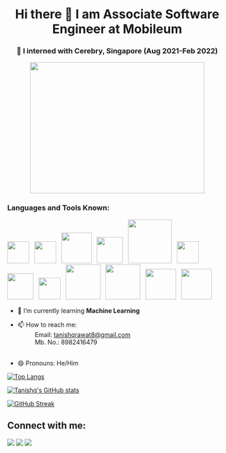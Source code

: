 <h1 align="center">Hi there 👋 I am Associate Software Engineer at Mobileum</h1>
<h3 align="center">🔭 I interned with Cerebry, Singapore (Aug 2021-Feb 2022)</h3>
<p align="Center"> <img src="https://st3.depositphotos.com/3382541/13326/v/600/depositphotos_133260890-stock-illustration-programmer-sitting-on-big-laptop.jpg" width="400px" height="300px" /> </p>

<h3 align="left">Languages and Tools Known:</h3>
<p> <img src="https://user-images.githubusercontent.com/82946769/147456479-5876d343-ebac-4f16-a2ed-3a51c3b68631.png" width="50px" />&nbsp;&nbsp;
    <img src="https://user-images.githubusercontent.com/82946769/147456744-a76ef3a0-5461-4c89-bbf1-5ac6dcfbe564.png" width="50px"/>&nbsp;&nbsp;
    <img src="https://user-images.githubusercontent.com/82946769/147456934-844950c1-0b12-426e-a0d2-ca34b0993fe6.png" width="70px"/>&nbsp;&nbsp;
    <img src="https://upload.wikimedia.org/wikipedia/commons/thumb/c/c3/Python-logo-notext.svg/1200px-Python-logo-notext.svg.png" width="60px"/>&nbsp;&nbsp;
    <img src="https://user-images.githubusercontent.com/82946769/147457384-aa87113c-8f66-48a8-819f-e94516ee472f.png" width="100px"/>&nbsp;&nbsp;
    <img src="https://user-images.githubusercontent.com/82946769/147457014-d4b64055-59c7-447c-aebd-e136f13e8fd0.png" width="50px"/>&nbsp;&nbsp;
    <img src="https://user-images.githubusercontent.com/82946769/147457074-7650e731-5a6a-4473-9569-174ff060c98c.png" width="60px"/>&nbsp;&nbsp;
    <img src="https://user-images.githubusercontent.com/82946769/147457279-ae0a0cd8-d7ef-4617-8a83-172e553c09da.png" width="50px"/>&nbsp;&nbsp;
    <img src="https://user-images.githubusercontent.com/82946769/147457875-344e6c4a-ff71-4e87-92fe-8a11e9f55bd5.png" width="80px"/>&nbsp;&nbsp;
    <img src="https://user-images.githubusercontent.com/82946769/147458205-78d18e54-293a-46eb-93e5-06ed3cc7efa1.png" width="80px"/>&nbsp;&nbsp;
    <img src="https://user-images.githubusercontent.com/82946769/147460120-0d713aa5-4acf-419b-ae1e-4ed45e888643.png" width="70px"/>&nbsp;&nbsp;
    <img src="https://github.com/tanishq1710h/tanishq1710h/blob/main/aws.png" width="70px"/>&nbsp;&nbsp;
</p>

- 🌱 I’m currently learning **Machine Learning**

- 📫 How to reach me: 
        <br />&nbsp;&nbsp;&nbsp;&nbsp;&nbsp;&nbsp;&nbsp;&nbsp;&nbsp;&nbsp;Email: tanishqrawat8@gmail.com 
        <br />&nbsp;&nbsp;&nbsp;&nbsp;&nbsp;&nbsp;&nbsp;&nbsp;&nbsp;&nbsp;Mb. No.: 8982416479<br /><br />

- 😄 Pronouns: He/Him



[![Top Langs](https://github-readme-stats.vercel.app/api/top-langs/?username=tanishq1710h)](https://github.com/tanishq1710h/github-readme-stats)


[![Tanishq's GitHub stats](https://github-readme-stats.vercel.app/api?username=tanishq1710h&count_private=true)](https://github.com/tanishq1710h/github-readme-stats)


[![GitHub Streak](https://github-readme-streak-stats.herokuapp.com/?user=tanishq1710h)](https://github.com/tanishq1710h/github-readme-streak-stats)

## Connect with me:
<p align="left">
<a href = "https://www.instagram.com/tanishqrawat/" target="_blank"><img src="https://img.icons8.com/fluent/48/000000/instagram-new.png"></a>
</a>
<a href = "https://www.linkedin.com/in/tanishq1710h/" target="_blank"><img src="https://github.com/tanishq-17102001/tanishq-17102001/blob/main/icons8-linkedin-circled-48.png"></a>
</a>
<a href = "https://tanishqrawat1710h.medium.com/" target="_blank"><img src="https://github.com/tanishq-17102001/tanishq-17102001/blob/main/icons8-medium-64%20(1).png"></a>
</p>

